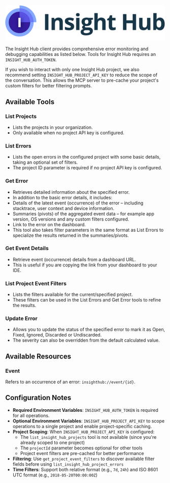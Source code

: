 ![insight-hub.png](./images/embedded/insight-hub.png)

The Insight Hub client provides comprehensive error monitoring and debugging capabilities as listed below. Tools for Insight Hub requires an `INSIGHT_HUB_AUTH_TOKEN`.

If you wish to interact with only one Insight Hub project, we also recommend setting `INSIGHT_HUB_PROJECT_API_KEY` to reduce the scope of the conversation. This allows the MCP server to pre-cache your project's custom filters for better filtering prompts.

## Available Tools

### List Projects

-   Lists the projects in your organization.   
-   Only available when no project API key is configured.

### List Errors

-   Lists the open errors in the configured project with some basic details, taking an optional set of filters.
-   The project ID parameter is required if no project API key is configured.

### Get Error

-   Retrieves detailed information about the specified error.
-   In addition to the basic error details, it includes:
  -   Details of the latest event (occurrence) of the error – including stacktrace, user context and device information.
  -   Summaries (pivots) of the aggregated event data – for example app version, OS versions and any custom filters configured.
  -   Link to the error on the dashboard.
-   This tool also takes filter parameters in the same format as List Errors to specialize the results returned in the summaries/pivots.

### Get Event Details

-   Retrieve event (occurrence) details from a dashboard URL.
-   This is useful if you are copying the link from your dashboard to your IDE.

### List Project Event Filters

-   Lists the filters available for the current/specified project.
-   These filters can be used in the List Errors and Get Error tools to refine the results.

### Update Error

-   Allows you to update the status of the specified error to mark it as Open, Fixed, Ignored, Discarded or Undiscarded.
-   The severity can also be overridden from the default calculated value.

## Available Resources

### Event

Refers to an occurrence of an error: `insighthub://event/{id}`.

## Configuration Notes

-   **Required Environment Variables**: `INSIGHT_HUB_AUTH_TOKEN` is required for all operations.
-   **Optional Environment Variables**: `INSIGHT_HUB_PROJECT_API_KEY` to scope operations to a single project and enable project-specific caching.
-   **Project Scoping**: When `INSIGHT_HUB_PROJECT_API_KEY` is configured:
    -   The `list_insight_hub_projects` tool is not available (since you're already scoped to one project)
    -   The `projectId` parameter becomes optional for other tools
    -   Project event filters are pre-cached for better performance
-   **Filtering**: Use `get_project_event_filters` to discover available filter fields before using `list_insight_hub_project_errors`
-   **Time Filters**: Support both relative format (e.g., `7d`, `24h`) and ISO 8601 UTC format (e.g., `2018-05-20T00:00:00Z`)

